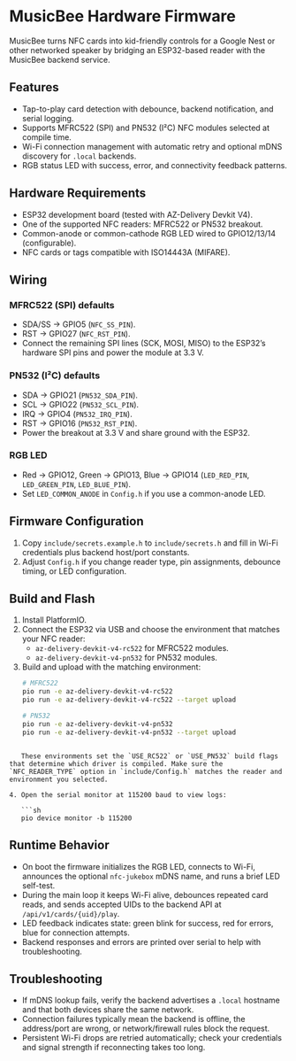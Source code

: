 # MusicBee Hardware Firmware

MusicBee turns NFC cards into kid-friendly controls for a Google Nest or other networked speaker by bridging an ESP32-based reader with the MusicBee backend service.

## Features
- Tap-to-play card detection with debounce, backend notification, and serial logging.
- Supports MFRC522 (SPI) and PN532 (I²C) NFC modules selected at compile time.
- Wi-Fi connection management with automatic retry and optional mDNS discovery for `.local` backends.
- RGB status LED with success, error, and connectivity feedback patterns.

## Hardware Requirements
- ESP32 development board (tested with AZ-Delivery Devkit V4).
- One of the supported NFC readers: MFRC522 or PN532 breakout.
- Common-anode or common-cathode RGB LED wired to GPIO12/13/14 (configurable).
- NFC cards or tags compatible with ISO14443A (MIFARE).

## Wiring
### MFRC522 (SPI) defaults
- SDA/SS → GPIO5 (`NFC_SS_PIN`).
- RST → GPIO27 (`NFC_RST_PIN`).
- Connect the remaining SPI lines (SCK, MOSI, MISO) to the ESP32’s hardware SPI pins and power the module at 3.3 V.

### PN532 (I²C) defaults
- SDA → GPIO21 (`PN532_SDA_PIN`).
- SCL → GPIO22 (`PN532_SCL_PIN`).
- IRQ → GPIO4 (`PN532_IRQ_PIN`).
- RST → GPIO16 (`PN532_RST_PIN`).
- Power the breakout at 3.3 V and share ground with the ESP32.

### RGB LED
- Red → GPIO12, Green → GPIO13, Blue → GPIO14 (`LED_RED_PIN`, `LED_GREEN_PIN`, `LED_BLUE_PIN`).
- Set `LED_COMMON_ANODE` in `Config.h` if you use a common-anode LED.

## Firmware Configuration
1. Copy `include/secrets.example.h` to `include/secrets.h` and fill in Wi-Fi credentials plus backend host/port constants.
2. Adjust `Config.h` if you change reader type, pin assignments, debounce timing, or LED configuration.

## Build and Flash
1. Install PlatformIO.
2. Connect the ESP32 via USB and choose the environment that matches your NFC reader:
   - `az-delivery-devkit-v4-rc522` for MFRC522 modules.
   - `az-delivery-devkit-v4-pn532` for PN532 modules.
3. Build and upload with the matching environment:
   ```sh
   # MFRC522
   pio run -e az-delivery-devkit-v4-rc522
   pio run -e az-delivery-devkit-v4-rc522 --target upload

   # PN532
   pio run -e az-delivery-devkit-v4-pn532
   pio run -e az-delivery-devkit-v4-pn532 --target upload
```

   These environments set the `USE_RC522` or `USE_PN532` build flags that determine which driver is compiled. Make sure the `NFC_READER_TYPE` option in `include/Config.h` matches the reader and environment you selected.

4. Open the serial monitor at 115200 baud to view logs:

   ```sh
   pio device monitor -b 115200
   ```

## Runtime Behavior

* On boot the firmware initializes the RGB LED, connects to Wi-Fi, announces the optional `nfc-jukebox` mDNS name, and runs a brief LED self-test.
* During the main loop it keeps Wi-Fi alive, debounces repeated card reads, and sends accepted UIDs to the backend API at `/api/v1/cards/{uid}/play`.
* LED feedback indicates state: green blink for success, red for errors, blue for connection attempts.
* Backend responses and errors are printed over serial to help with troubleshooting.

## Troubleshooting

* If mDNS lookup fails, verify the backend advertises a `.local` hostname and that both devices share the same network.
* Connection failures typically mean the backend is offline, the address/port are wrong, or network/firewall rules block the request.
* Persistent Wi-Fi drops are retried automatically; check your credentials and signal strength if reconnecting takes too long.

